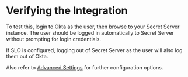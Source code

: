 [title]: # (Verify)
[tags]: # (introduction)
[priority]: # (105)
# Verifying the Integration

To test this, login to Okta as the user, then browse to your Secret Server instance. The user should be logged in automatically to Secret Server without prompting for login credentials.

If SLO is configured, logging out of Secret Server as the user will also log them out of Okta. 

Also refer to [Advanced Settings](advanced.md) for further configuration options.